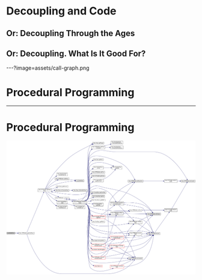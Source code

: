 # Decoupling and Code
<h2 class="fragment">Or: Decoupling Through the Ages</h2>
<h2 class="fragment">Or: Decoupling. What Is It Good For?</h2>

---?image=assets/call-graph.png

# Procedural Programming

---

# Procedural Programming

![Logo](assets/call-graph.png)
